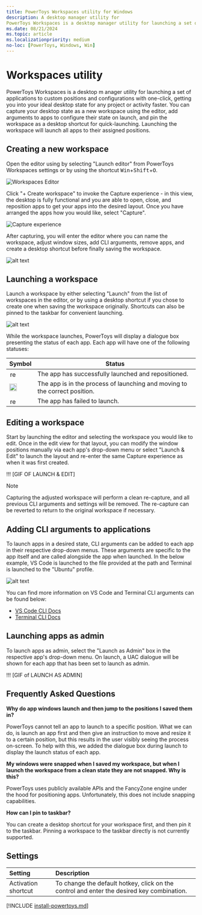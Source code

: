 ```yaml
---
title: PowerToys Workspaces utility for Windows
description: A desktop manager utility for 
PowerToys Workspaces is a desktop manager utility for launching a set of applications to custom positions and configurations efficiently
ms.date: 08/21/2024
ms.topic: article
ms.localizationpriority: medium
no-loc: [PowerToys, Windows, Win]
---
```



# Workspaces utility

PowerToys Workspaces is a desktop m anager utility for launching a set of applications to custom positions and configurations with one-click, getting you into your ideal desktop state for any project or activity faster. You can capture your desktop state as a new workspace using the editor, add arguments to apps to configure their state on launch, and pin the workspace as a desktop shortcut for quick-launching. Launching the workspace will launch all apps to their assigned positions. 

## Creating a new workspace

Open the editor using by selecting "Launch editor" from PowerToys Workspaces settings or by using the shortcut <kbd>Win</kbd>+<kbd>Shift</kbd>+<kbd>O</kbd>.

![Workspaces Editor](../images/powertoys-workspaces/editor.png)

 Click "+ Create workspace" to invoke the Capture experience - in this view, the desktop is fully functional and you are able to open, close, and reposition apps to get your apps into the desired layout. Once you have arranged the apps how you would like, select "Capture". 

![Capture experience](../images/powertoys-workspaces/image.png)

After capturing, you will enter the editor where you can name the workspace, adjust window sizes, add CLI arguments, remove apps, and create a desktop shortcut before finally saving the workspace. 

![alt text](../images/powertoys-workspaces/image-2.png)

## Launching a workspace

Launch a workspace by either selecting "Launch" from the list of workspaces in the editor, or by using a desktop shortcut if you chose to create one when saving the workspace originally. Shortcuts can also be pinned to the taskbar for convenient launching.

![alt text](../images/powertoys-workspaces/image-3.png)

While the workspace launches, PowerToys will display a dialogue box presenting the status of each app. Each app will have one of the following statuses:

| Symbol      | Status    |
|-------------|-----------|
| <img src="../images/powertoys-workspaces/checkmark.png" alt="red x" width="16" hspace="2"/> | The app has successfully launched and repositioned. |
| <img src="../images/powertoys-workspaces/spinner.gif" alt="red x" width="20"/> | The app is in the process of launching and moving to the correct position. |
| <img src="../images/powertoys-workspaces/failed.png" alt="red x" width="16" hspace="2"/> | The app has failed to launch. |


## Editing a workspace

Start by launching the editor and selecting the workspace you would like to edit. Once in the edit view for that layout, you can modify the window positions manually via each app's drop-down menu or select "Launch & Edit" to launch the layout and re-enter the same Capture experience as when it was first created. 

!!! [GIF OF LAUNCH & EDIT]

> [!NOTE] 
> Capturing the adjusted workspace will perform a clean re-capture, and all previous CLI arguments and settings will be removed. The re-capture can be reverted to return to the original workspace if necessary.

## Adding CLI arguments to applications

To launch apps in a desired state, CLI arguments can be added to each app in their respective drop-down menus. These arguments are specific to the app itself and are called alongside the app when launched. In the below example, VS Code is launched to the file provided at the path and Terminal is launched to the "Ubuntu" profile.

![alt text](../images/powertoys-workspaces/image-4.png)

You can find more information on VS Code and Terminal CLI arguments can be found below:
- [VS Code CLI Docs](https://code.visualstudio.com/docs/editor/command-line)
- [Terminal CLI Docs](https://learn.microsoft.com/en-us/windows/terminal/command-line-arguments?tabs=windows)

## Launching apps as admin 

To launch apps as admin, select the "Launch as Admin" box in the respective app's drop-down menu. On launch, a UAC dialogue will be shown for each app that has been set to launch as admin. 

!!! [GIF of LAUNCH AS ADMIN]

## Frequently Asked Questions

**Why do app windows launch and then jump to the positions I saved them in?**

PowerToys cannot tell an app to launch to a specific position. What we can do, is launch an app first and then give an instruction to move and resize it to a certain position, but this results in the user visibly seeing the process on-screen. To help with this, we added the dialogue box during launch to display the launch status of each app.

**My windows were snapped when I saved my workspace, but when I launch the workspace from a clean state they are not snapped. Why is this?**

PowerToys uses publicly available APIs and the FancyZone engine under the hood for positioning apps. Unfortunately, this does not include snapping capabilities.  

**How can I pin to taskbar?**

You can create a desktop shortcut for your workspace first, and then pin it to the taskbar. Pinning a workspace to the taskbar directly is not currently supported. 

## Settings

| Setting | Description |
| :-- | :-- |
| Activation shortcut | To change the default hotkey, click on the control and enter the desired key combination. |

[!INCLUDE [install-powertoys.md](../includes/install-powertoys.md)]

